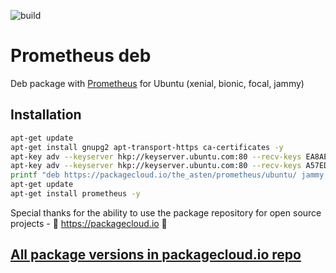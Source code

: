 ![build](https://github.com/asteny/prometheus-deb/actions/workflows/build.yml/badge.svg)

Prometheus deb
==========

Deb package with [Prometheus](https://prometheus.io) for Ubuntu (xenial, bionic, focal, jammy)

Installation
------------
```bash
apt-get update
apt-get install gnupg2 apt-transport-https ca-certificates -y
apt-key adv --keyserver hkp://keyserver.ubuntu.com:80 --recv-keys EA8AECDE414187DB
apt-key adv --keyserver hkp://keyserver.ubuntu.com:80 --recv-keys A57ED69D49D1012A
printf "deb https://packagecloud.io/the_asten/prometheus/ubuntu/ jammy main \ndeb-src https://packagecloud.io/the_asten/prometheus/ubuntu/ jammy main" | tee -a /etc/apt/sources.list.d/prometheus.list
apt-get update
apt-get install prometheus -y
```

Special thanks for the ability to use the package repository for open source projects - :rocket: https://packagecloud.io :rocket:

[All package versions in packagecloud.io repo](https://packagecloud.io/the_asten/prometheus)
-------------------------------------------------------------------------------
